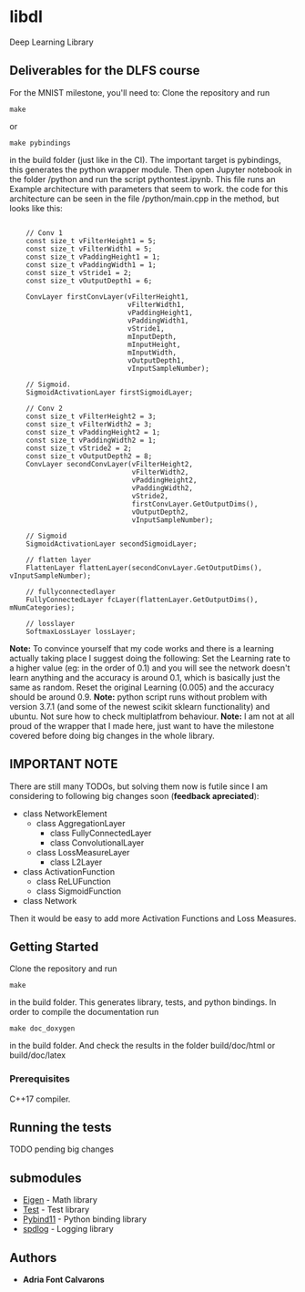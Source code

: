 # libdl

Deep Learning Library 

## Deliverables for the DLFS course
For the MNIST milestone, you'll need to:
Clone the repository and run
```
make
```
or
```
make pybindings
```
in the build folder (just like in the CI). The important target is pybindings, this generates the python wrapper module.
Then open Jupyter notebook in the folder /python and run the script pythontest.ipynb. This file runs an Example architecture with parameters that seem to work. the code for this architecture can be seen in the file /python/main.cpp in the method, but looks like this:
```

    // Conv 1
    const size_t vFilterHeight1 = 5;
    const size_t vFilterWidth1 = 5;
    const size_t vPaddingHeight1 = 1;
    const size_t vPaddingWidth1 = 1;
    const size_t vStride1 = 2;
    const size_t vOutputDepth1 = 6;

    ConvLayer firstConvLayer(vFilterHeight1,
                             vFilterWidth1,
                             vPaddingHeight1,
                             vPaddingWidth1,
                             vStride1,
                             mInputDepth,
                             mInputHeight,
                             mInputWidth,
                             vOutputDepth1,
                             vInputSampleNumber);

    // Sigmoid.
    SigmoidActivationLayer firstSigmoidLayer;

    // Conv 2
    const size_t vFilterHeight2 = 3;
    const size_t vFilterWidth2 = 3;
    const size_t vPaddingHeight2 = 1;
    const size_t vPaddingWidth2 = 1;
    const size_t vStride2 = 2;
    const size_t vOutputDepth2 = 8;
    ConvLayer secondConvLayer(vFilterHeight2,
                              vFilterWidth2,
                              vPaddingHeight2,
                              vPaddingWidth2,
                              vStride2,
                              firstConvLayer.GetOutputDims(),
                              vOutputDepth2,
                              vInputSampleNumber);

    // Sigmoid
    SigmoidActivationLayer secondSigmoidLayer;

    // flatten layer
    FlattenLayer flattenLayer(secondConvLayer.GetOutputDims(), vInputSampleNumber);

    // fullyconnectedlayer
    FullyConnectedLayer fcLayer(flattenLayer.GetOutputDims(), mNumCategories);

    // losslayer
    SoftmaxLossLayer lossLayer;
```
**Note:** To convince yourself that my code works and there is a learning actually taking place I suggest doing the following: Set the Learning rate to a higher value (eg: in the order of 0.1) and you will see the network doesn't learn anything and the accuracy is around 0.1, which is basically just the same as random. Reset the original Learning (0.005) and the accuracy should be around 0.9.
**Note:** python script runs without problem with version 3.7.1 (and some of the newest scikit sklearn functionality) and ubuntu. Not sure how to check multiplatfrom behaviour.
**Note:** I am not at all proud of the wrapper that I made here, just want to have the milestone covered before doing big changes in the whole library.

## IMPORTANT NOTE

There are still many TODOs, but solving them now is futile since I am considering to following big changes soon (**feedback apreciated**):

* class NetworkElement
    * class AggregationLayer
        * class FullyConnectedLayer
        * class ConvolutionalLayer
    * class LossMeasureLayer 
        * class L2Layer
* class ActivationFunction
    * class ReLUFunction
    * class SigmoidFunction
* class Network

Then it would be easy to add more Activation Functions and Loss Measures.


## Getting Started

Clone the repository and run
```
make
```
in the build folder.
This generates library, tests, and python bindings.
In order to compile the documentation run
```
make doc_doxygen
```
in the build folder. And check the results in the folder build/doc/html or build/doc/latex

### Prerequisites

C++17 compiler.

## Running the tests

TODO pending big changes

## submodules

* [Eigen](http://eigen.tuxfamily.org/index.php?title=Main_Page) - Math library
* [Test](https://github.com/catchorg/Catch2) - Test library
* [Pybind11](https://github.com/pybind/pybind11) - Python binding library
* [spdlog](https://github.com/gabime/spdlog) - Logging library

## Authors

* **Adria Font Calvarons**

